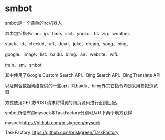 smbot
=====

smbot是一个简单的irc机器人

其中包括指令man、ip、time、dict、youku、bt、zip、weather、

stack、id、checkid、url、deurl、joke、dream、song、bing、

google、image、list、baidu、bimg、air、website、wifi、

train、sm、smbot



其中使用了Google Custom Search API、Bing Search API、Bing Translate API

以及聚合数据网络提供的一些api，除baidu、bimg外其它指令均是采用模拟浏览器

方式使用GET或POST请求将得到的网页源码进行正则匹配。



smbot所便有的mysock与TaskFactory分别可从以下两个地方获得

mysock:https://github.com/briskgreen/mysock

TaskFactory:https://github.com/briskgreen/TaskFactory
